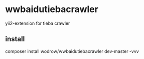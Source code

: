 # wwbaidutiebacrawler
yii2-extension for tieba crawler

## install 
composer install wodrow/wwbaidutiebacrawler dev-master -vvv
